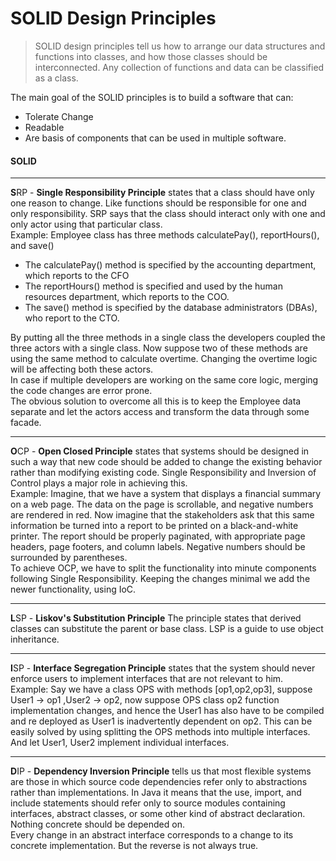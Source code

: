# SOLID Design Principles

>SOLID design principles tell us how to arrange our data structures and functions
into classes, and how those classes should be interconnected. Any collection of
functions and data can be classified as a class.

The main goal of the SOLID principles is to build a software that can:
- Tolerate Change
- Readable
- Are basis of components that can be used in multiple software.

#### SOLID

---
**S**RP - **Single Responsibility Principle** states that a class should have only one reason to change.
Like functions should be responsible for one and only responsibility. SRP says that the class should 
interact only with one and only actor using that particular class.<br/>
Example: Employee class has three methods calculatePay(), reportHours(), and save()
- The calculatePay() method is specified by the accounting department, which reports to the CFO
- The reportHours() method is specified and used by the human resources department, which
  reports to the COO.
- The save() method is specified by the database administrators (DBAs), who report to the CTO.

By putting all the three methods in a single class the developers coupled the three actors with a single class.
Now suppose two of these methods are using the same method to calculate overtime. Changing the overtime logic will be affecting
both these actors. <br/>
In case if multiple developers are working on the same core logic, merging the code changes are error prone.<br/>
The obvious solution to overcome all this is to keep the Employee data separate and let the actors access and transform the data through some facade.

---
**O**CP - **Open Closed Principle** states that systems should be designed in such a way that new code should be added to change the existing behavior 
rather than modifying existing code.
Single Responsibility and Inversion of Control plays a major role in achieving this.<br/>
Example: Imagine, that we have a system that displays a financial summary on a web page. The
data on the page is scrollable, and negative numbers are rendered in red.
Now imagine that the stakeholders ask that this same information be turned into a report to be printed
on a black-and-white printer. The report should be properly paginated, with appropriate page
headers, page footers, and column labels. Negative numbers should be surrounded by parentheses.<br/>
To achieve OCP, we have to split the functionality into minute components following Single Responsibility.
Keeping the changes minimal we add the newer functionality, using IoC.

---
**L**SP - **Liskov's Substitution Principle**  The principle states that derived classes can substitute the 
parent or base class. LSP is a guide to use object inheritance.

---
**I**SP - **Interface Segregation Principle** states that the system should never enforce users to implement interfaces that 
are not relevant to him.<br/>
Example: Say we have a class OPS with methods [op1,op2,op3], suppose User1 -> op1 ,User2 -> op2, now suppose 
OPS class op2 function implementation changes, and hence the User1 has also have to be compiled and re deployed
as User1 is inadvertently dependent on op2.
This can be easily solved by using splitting the OPS methods into multiple interfaces. And let User1, User2 implement individual interfaces.

---
**D**IP - **Dependency Inversion Principle** tells us that most flexible systems are those in which 
source code dependencies refer only to abstractions rather than implementations.
In Java it means that the use, import, and include statements
should refer only to source modules containing interfaces, abstract classes, or some other kind of
abstract declaration. Nothing concrete should be depended on.<br/>
Every change in an abstract interface corresponds to a change to its concrete implementation. But the reverse is not
always true.
  








 

